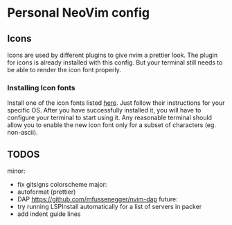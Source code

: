 # Personal NeoVim config

## Icons
Icons are used by different plugins to give nvim a prettier look. The plugin for icons is already installed with this config.
But your terminal still needs to be able to render the icon font properly.

### Installing Icon fonts

Install one of the icon fonts listed [here](https://www.nerdfonts.com/). Just follow their instructions for your specific OS.
After you have successfully installed it, you will have to configure your terminal to start using it. 
Any reasonable terminal should allow you to enable the new icon font only for a subset of characters (eg. non-ascii). 


## TODOS
minor:
- fix gitsigns colorscheme
major:
- autoformat (prettier)
- DAP https://github.com/mfussenegger/nvim-dap
future:
- try running LSPInstall automatically for a list of servers in packer
- add indent guide lines
